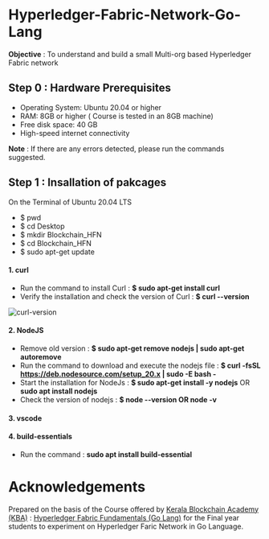 # Hyperledger-Fabric-Network-Go-Lang
**Objective** : To understand and build a small Multi-org based Hyperledger Fabric network 

## Step 0 : Hardware Prerequisites
- Operating System: Ubuntu 20.04 or higher
- RAM: 8GB or higher ( Course is tested in an 8GB machine)
- Free disk space: 40 GB
- High-speed internet connectivity

**Note** : If there are any errors detected, please run the commands suggested.

## Step 1 : Insallation of pakcages

On the Terminal of Ubuntu 20.04 LTS
- $ pwd
- $ cd Desktop
- $ mkdir Blockchain_HFN
- $ cd Blockchain_HFN
- $ sudo apt-get update

#### 1. curl
- Run the command to install Curl : **$ sudo apt-get install curl**
- Verify the installation and check the version of Curl : **$ curl --version**
  
![curl-version]()
  
#### 2. NodeJS
- Remove old version : **$ sudo apt-get remove nodejs | sudo apt-get autoremove**
- Run the command to download and execute the nodejs file : **$ curl -fsSL https://deb.nodesource.com/setup_20.x | sudo -E bash -**
- Start the installation for NodeJs :
  **$ sudo apt-get install -y nodejs**
  OR
  **sudo apt install nodejs**
- Check the version of nodejs : **$ node --version OR node -v**

#### 3. vscode

#### 4. build-essentials
- Run the command : **sudo apt install build-essential**



# Acknowledgements
Prepared on the basis of the Course offered by [Kerala Blockchain Academy (KBA)](https://kba.ai/) : [Hyperledger Fabric Fundamentals (Go Lang)](https://learn.kba.ai/course/hyperledger-fabric-fundamentals-golang/) for the Final year students to experiment on Hyperledger Faric Network in Go Language.
